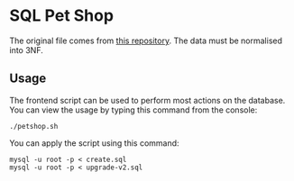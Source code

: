 # SQL Pet Shop

The original file comes from [this repository](https://github.com/Spencerooni/mysql/blob/master/pet.sql).
The data must be normalised into 3NF.

## Usage

The frontend script can be used to perform most actions on the database.
You can view the usage by typing this command from the console:

```
./petshop.sh
```

You can apply the script using this command:

```
mysql -u root -p < create.sql
mysql -u root -p < upgrade-v2.sql
```
